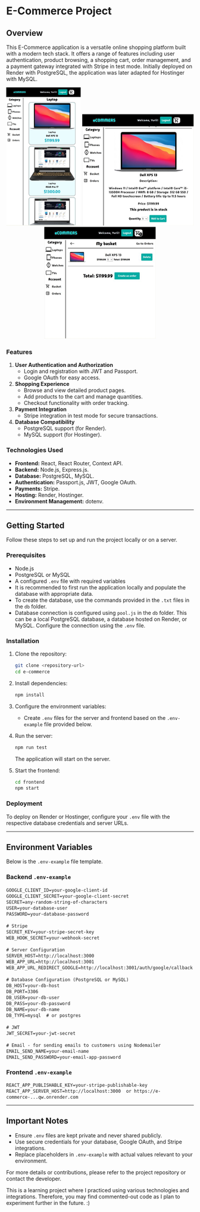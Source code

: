 # E-Commerce Project

## Overview
This E-Commerce application is a versatile online shopping platform built with a modern tech stack. It offers a range of features including user authentication, product browsing, a shopping cart, order management, and a payment gateway integrated with Stripe in test mode. Initially deployed on Render with PostgreSQL, the application was later adapted for Hostinger with MySQL.

<p align="center">
  <img src="/frontend/public/images/ecommerce.jpg" alt="Application Screenshot" width="200"/>
  <img src="/frontend/public/images/ecommerce1.jpg" alt="Application Screenshot" width="300"/>
  <img src="/frontend/public/images/ecommerce2.jpg" alt="Application Screenshot" width="300"/>
</p>

### Features
1. **User Authentication and Authorization**
   - Login and registration with JWT and Passport.
   - Google OAuth for easy access.
2. **Shopping Experience**
   - Browse and view detailed product pages.
   - Add products to the cart and manage quantities.
   - Checkout functionality with order tracking.
3. **Payment Integration**
   - Stripe integration in test mode for secure transactions.
4. **Database Compatibility**
   - PostgreSQL support (for Render).
   - MySQL support (for Hostinger).

### Technologies Used
- **Frontend:** React, React Router, Context API.
- **Backend:** Node.js, Express.js.
- **Database:** PostgreSQL, MySQL.
- **Authentication:** Passport.js, JWT, Google OAuth.
- **Payments:** Stripe.
- **Hosting:** Render, Hostinger.
- **Environment Management:** dotenv.

---

## Getting Started
Follow these steps to set up and run the project locally or on a server.

### Prerequisites
- Node.js
- PostgreSQL or MySQL
- A configured `.env` file with required variables
- It is recommended to first run the application locally and populate the database with appropriate data.
- To create the database, use the commands provided in the `.txt` files in the `db` folder.
- Database connection is configured using `pool.js` in the `db` folder. This can be a local PostgreSQL database, a database hosted on Render, or MySQL. Configure the connection using the `.env` file.

### Installation
1. Clone the repository:
   ```bash
   git clone <repository-url>
   cd e-commerce
   ```

2. Install dependencies:
   ```bash
   npm install
   ```

3. Configure the environment variables:
   - Create `.env` files for the server and frontend based on the `.env-example` file provided below.

4. Run the server:
   ```bash
   npm run test
   ```
   The application will start on the server.

5. Start the frontend:
   ```bash
   cd frontend
   npm start
   ```

### Deployment
To deploy on Render or Hostinger, configure your `.env` file with the respective database credentials and server URLs.

---

## Environment Variables
Below is the `.env-example` file template.

### Backend `.env-example`
```env
GOOGLE_CLIENT_ID=your-google-client-id
GOOGLE_CLIENT_SECRET=your-google-client-secret
SECRET=any-random-string-of-characters
USER=your-database-user
PASSWORD=your-database-password

# Stripe
SECRET_KEY=your-stripe-secret-key
WEB_HOOK_SECRET=your-webhook-secret

# Server Configuration
SERVER_HOST=http://localhost:3000
WEB_APP_URL=http://localhost:3001
WEB_APP_URL_REDIRECT_GOOGLE=http://localhost:3001/auth/google/callback

# Database Configuration (PostgreSQL or MySQL)
DB_HOST=your-db-host
DB_PORT=3306
DB_USER=your-db-user
DB_PASS=your-db-password
DB_NAME=your-db-name
DB_TYPE=mysql  # or postgres

# JWT
JWT_SECRET=your-jwt-secret

# Email - for sending emails to customers using Nodemailer
EMAIL_SEND_NAME=your-email-name
EMAIL_SEND_PASSWORD=your-email-app-password
```

### Frontend `.env-example`
```env
REACT_APP_PUBLISHABLE_KEY=your-stripe-publishable-key
REACT_APP_SERVER_HOST=http://localhost:3000  or https://e-commerce-...qw.onrender.com
```

---

## Important Notes
- Ensure `.env` files are kept private and never shared publicly.
- Use secure credentials for your database, Google OAuth, and Stripe integrations.
- Replace placeholders in `.env-example` with actual values relevant to your environment.

For more details or contributions, please refer to the project repository or contact the developer.

This is a learning project where I practiced using various technologies and integrations. Therefore, you may find commented-out code as I plan to experiment further in the future. :)
